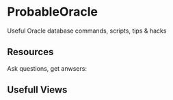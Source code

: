 # ProbableOracle
Useful Oracle database commands, scripts, tips &amp; hacks


## Resources 

Ask questions, get anwsers: 


## Usefull Views

